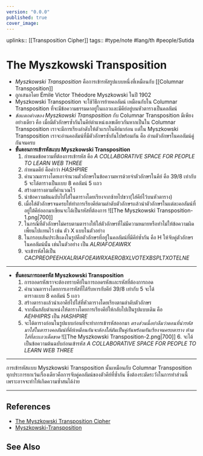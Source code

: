 ```yaml
---
version: "0.0.0"
published: true
cover_image:
---
```

uplinks:: [[Transposition Cipher]]
tags:: #type/note #lang/th #people/Sutida 
# The Myszkowski Transposition
- *Myszkowski Transposition* คือการเข้ารหัสรูปแบบหนึ่งที่เหมือนกับ [[Columnar Transposition]] 
- ถูกเสนอโดย Émile Victor Théodore Myszkowski ในปี 1902
- Myszkowski Transposition จะใช้วิธีการย้ายคอลัมน์ เหมือนกับใน Columnar Transposition ที่จะมีข้อความธรรมดาอยู่ในเเถวเเละมีคีย์อยู่บนหัวตารางเป็นคอลัมน์ 
- *ข้อเเตกต่างของ Myszkowski Transposition* กับ  Columnar Transposition มีเพียงอย่างเดียว คือ เมื่อมีตัวอักษรซ้ำกันในคีย์ตำแหน่งเลขเดียวกันหากเป็นใน Columnar Transposition เราจะมีการเรียงลำดับให้ตัวเเรกในคีย์มาก่อน เเต่ใน Myszkowski Transposition เราจะอ่านคอลัมน์ที่มีตัวอักษรซ้ำกันไปพร้อมกัน คือ อ่านตัวอักษรในคอลัมน์คู่กันจนครบ
 - **ขั้นตอนการเข้ารหัสเเบบ Myszkowski Transposition**
	1. กำหนดข้อความที่ต้องการเข้ารหัส คือ *A COLLABORATIVE SPACE FOR PEOPLE TO LEARN WEB THREE*
	2. กำหนดคีย์ คือคำว่า *HASHPIRE*
	3. คำนวณตารางโดยเอาจำนวนตัวอักษรในข้อความหารด้วยจำตัวอักษรในคีย์ คือ 39/8 เท่ากับ 5 จะได้ตารางเป็นเเบบ 8 คอลัมน์ 5 เเถว
	4. สร้างตารางตามที่คำนวณไว้
	5.  นำข้อความต้นฉบับไปใส่ในตารางโดยเรียงจากซ้ายไปขวา(ใส่คีย์ไว้บนหัวตาราง)
	6. เมื่อใส่ตัวอักษรจนครบให้ทำการเรียงคีย์ตามลำดับตัวอักษรเเล้วนำตัวอักษรในแต่ละคอลัมน์ที่อยู่ใต้คีย์ออกมาเขียนจะได้เป็นรหัสที่ต้องการ 
	![[The Myszkowski Transposition-1.png|700]]
	7. ในกรณีที่ตัวอักษรไม่ครบตามตารางให้ใส่ตัวอักษรที่ไม่มีความหมายหรือทำไม่ให้ข้อความผิดเพี้ยนไปเเทนไว้ เช่น ตัว X แบบในตัวอย่าง
	8. ในกรอบเส้นประสีเเดงในรูปคือตัวอักษรที่อยู่ในคอลัมน์ที่มีคีย์ซ้ำกัน คือ H ให้จับคู่ตัวอักษรในคอลัมน์นั้น เช่นในตัวอย่าง เป็น *ALRIAFOEAWRX*
	9. จะเข้ารหัสได้เป็น *CACPREOPEEHXALRIAFOEAWRXAEROBXLVOTEXBSPLTXOTELNE*
---
- **ขั้นตอนการถอดรหัส Myszkowski Transposition**
    1. การถอดรหัสเราจะต้องทราบคีย์ในการถอดรหัสเเละรหัสที่ต้องการถอด
	2. คำนวณตารางโดยการเอารหัสที่ได้รับหารกับคีย์ 39/8 เท่ากับ 5 จะได้         
       ตารางเเบบ 8 คอลัมน์ 5 เเถว
	3. สร้างตารางเเล้วนำเอาคีย์ไปใส่ที่หัวตารางโดยเรียงตามลำดับตัวอักษร
	4. จากนั้นสลับตำแหน่งให้ตารางโดยการเรียงคีย์ให้กลับไปเป็นรูปแบบเดิม คือ  
     *AEHHIPRS* เป็น *HASHPIRE*
	5. จะได้ตารางก่อนในรูปแบบก่อนที่จะทำการเข้ารหัสออกมา *ตรงส่วนนี้อย่าลืมว่าตอนที่นำรหัสมาใส่ในตารางคอลัมน์ที่คีย์เหมือนกันจะต้องใส่มันเป็นคู่กันพร้อมกันเรียงจนครบตาราง ห้ามใส่ที่ละเเถวเด็ดขาด*
     ![[The Myszkowski Transposition-2.png|700]]
	  6. จะได้เป็นข้อความต้นฉบับก่อนเข้ารหัส *A COLLABORATIVE SPACE FOR PEOPLE TO LEARN WEB THREE*
---
การเข้ารหัสเเบบ Myszkowski Transposition นั้นเหมือนกับ Columnar Transposition ทุกประการยกเว้นเรื่องเดียวคือการจับคู่คอลัมน์ของตัวคีย์ที่ซ้ำกัน ซึ่งต้องระมัดระวังในการทำส่วนนี้เพราะอาจจะทำให้เกิดความซ้ำสนได้ง่าย

---
## References
- [The Myszkowski Transposition Cipher](https://crypto.interactive-maths.com/myszkowski-transposition-cipher.html)
- [Myszkowski-Transposition](https://en.wikipedia.org/wiki/Transposition_cipher#Myszkowski_transposition)
## See Also